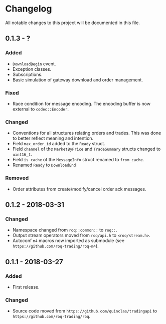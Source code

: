 # Changelog

All notable changes to this project will be documented in this file.


## 0.1.3 - ?

### Added
* `DownloadBegin` event.
* Exception classes.
* Subscriptions.
* Basic simulation of gateway download and order management.

### Fixed
* Race condition for message encoding.
  The encoding buffer is now external to `codec::Encoder`.

### Changed
* Conventions for all structures relating orders and trades.
  This was done to better reflect meaning and intention.
* Field `max_order_id` added to the `Ready` struct.
* Field `channel` of the `MarketByPrice` and `TradeSummary` structs changed to `uint16_t`.
* Field `is_cache` of the `MessageInfo` struct renamed to `from_cache`.
* Renamed `Ready` to `DownloadEnd`

### Removed
* Order attributes from create/modify/cancel order ack messages.


## 0.1.2 - 2018-03-31

### Changed
* Namespace changed from `roq::common::` to `roq::`.
* Output stream operators moved from `roq/api.h` to `<roq/stream.h>`.
* Autoconf `m4` macros now imported as submodule (see `https://github.com/roq-trading/roq-m4`).


## 0.1.1 - 2018-03-27

### Added
* First release.

### Changed
* Source code moved from `https://github.com/quinclas/tradingapi` to `https://github.com/roq-trading/roq`.
